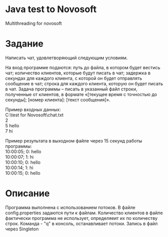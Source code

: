 # Java test to Novosoft
Multithreading for novosoft

# Задание
Написать чат, удовлетворяющий следующим условиям.

На вход программе подаются: путь до файла, в котором будет вестись чат; количество клиентов, которые будут писать в чат; задержка в секундах для каждого клиента, с которой он будет отправлять сообщение в чат; строка для каждого клиента, которую он будет писать в чат.
Задача программы – писать в указанный файл строки, полученные от клиентов, в формате «[текущее время с точностью до секунды]; [номер клиента]: [текст сообщения]».
 
Пример входных данных:  
C:\test for Novosoft\chat.txt  
2  
5 hello  
7 hi  
 
Пример результата в выходном файле через 15 секунд работы программы:  
10:00:05; 0: hello  
10:00:07; 1: hi  
10:00:10; 0: hello  
10:00:14; 1: hi  
10:00:15; 0: hello  


# Описание
Программа выполнена с использованием потоков. В файле config.properties задаются пути к файлам. 
Количество клиентов в файле фактически программа не использует, определяеит их по количеству строк.
Команда - "q" в консоль, останавливает потоки. Запись в файл через Singleton
